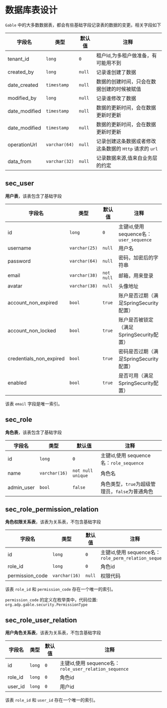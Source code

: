 # 数据库表设计

`Gable` 中的大多数数据表，都会有些基础字段记录表的数据的变更。相关字段如下

|  字段名   | 类型  | 默认值 | 注释 |
|  ----  | ----  | ----  | ----  |
| tenant_id  | `long` | `0` | 租户Id,为多租户做准备，有可能用不到 |
| created_by  | `long` | `null` | 记录谁创建了数据 |
| date_created  | `timestamp` | `null` | 数据的创建时间，只会在数据创建的时候被赋值 |
| modified_by  | `long` | `null` | 记录谁修改了数据 |
| date_modified  | `timestamp` | `null` | 数据的更新时间，会在数据更新时更新 |
| date_modified  | `timestamp` | `null` | 数据的更新时间，会在数据更新时更新 |
| operationUrl  | `varchar(64)` | `null` | 记录创建这条数据或者修改这条数据的 `Http` 请求的 `url` |
| data_from  | `varchar(32)` | `null` | 记录数据来源,值来自业务层的约定 |

## sec_user

**用户表**，该表包含了基础字段

|  字段名   | 类型  | 默认值 | 注释 |
|  ----  | ----  | ----  | ----  |
| id  | `long` | `0` | 主键id,使用 sequence名：`user_sequence` |
| username  | `varchar(25)` | `null` | 用户名 |
| password  | `varchar(64)` | `null` | 密码，加密后的字符串 |
| email  | `varchar(38)` | `not null` | 邮箱，用来登录 |
| avatar  | `varchar(38)` | `null` | 头像地址 |
| account_non_expired  | `bool` | `true` | 账户是否过期（满足SpringSecurity配置） |
| account_non_locked  | `bool` | `true` | 账户是否被锁定（满足SpringSecurity配置） |
| credentials_non_expired  | `bool` | `true` | 密码是否过期（满足SpringSecurity配置） |
| enabled  | `bool` | `true` | 是否可用（满足SpringSecurity配置） |

该表 `email` 字段是唯一索引。

## sec_role

**角色表**，该表包含了基础字段

|  字段名   | 类型  | 默认值 | 注释 |
|  ----  | ----  | ----  | ----  |
| id  | `long` | `0` | 主键id,使用 sequence名：`role_sequence` |
| name  | `varchar(16)` | `not null unique` | 角色名 |
| admin_user  | `bool` | `false` | 角色类型，`true`为超级管理员，`false`为普通角色 |

## sec_role_permission_relation

**角色权限关系表**，该表为关系表，不包含基础字段

|  字段名   | 类型  | 默认值 | 注释 |
|  ----  | ----  | ----  | ----  |
| id  | `long` | `0` | 主键id,使用 sequence名：`role_perm_relation_sequence` |
| role_id  | `long` | `0` | 角色id |
| permission_code  | `varchar(16)` | `null` | 权限代码 |

该表 `role_id` 和 `permission_code` 存在一个唯一的索引。

`permission_code` 的定义在枚举类中，代码位置: `org.adp.gable.security.PermissionType`

## sec_role_user_relation

**用户角色关系表**，该表为关系表，不包含基础字段

|  字段名   | 类型  | 默认值 | 注释 |
|  ----  | ----  | ----  | ----  |
| id  | `long` | `0` | 主键id,使用 sequence名：`role_user_relation_sequence` |
| role_id  | `long` | `0` | 角色id |
| user_id  | `long` | `0` | 用户id |

该表 `role_id` 和 `user_id` 存在一个唯一的索引。